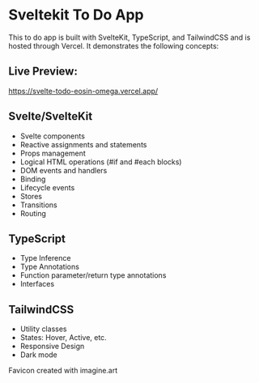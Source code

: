 # Sveltekit To Do App
This to do app is built with SvelteKit, TypeScript, and TailwindCSS and is hosted through Vercel. It demonstrates the following concepts:

## Live Preview:
https://svelte-todo-eosin-omega.vercel.app/

## Svelte/SvelteKit
 - Svelte components
 - Reactive assignments and statements
 - Props management
 - Logical HTML operations (#if and #each blocks)
 - DOM events and handlers
 - Binding
 - Lifecycle events
 - Stores
 - Transitions
 - Routing

## TypeScript
 - Type Inference
 - Type Annotations
 - Function parameter/return type annotations
 - Interfaces

## TailwindCSS
- Utility classes
- States: Hover, Active, etc.
- Responsive Design
- Dark mode

Favicon created with imagine.art
